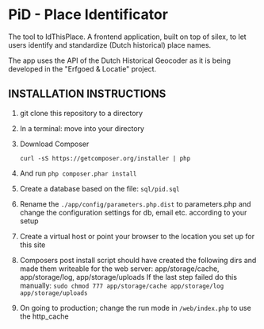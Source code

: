 # PiD - Place Identificator
 
The tool to IdThisPlace.
A frontend application, built on top of silex, to let users identify and standardize (Dutch historical) place names.

The app uses the API of the Dutch Historical Geocoder as it is being developed in the "Erfgoed & Locatie" project.
 

## INSTALLATION INSTRUCTIONS

1. git clone this repository to a directory
2. In a terminal: move into your directory 
3. Download Composer

    `curl -sS https://getcomposer.org/installer | php`

3. And run `php composer.phar install`
4. Create a database based on the file: `sql/pid.sql`
5. Rename the `./app/config/parameters.php.dist` to parameters.php and change the configuration settings for db, email etc. according to your setup
6. Create a virtual host or point your browser to the location you set up for this site
7. Composers post install script should have created the following dirs and made them writeable for the web server:
    app/storage/cache, app/storage/log, app/storage/uploads
If the last step failed do this manually:
    `sudo chmod 777 app/storage/cache app/storage/log app/storage/uploads`
8. On going to production; change the run mode in `/web/index.php` to use the http_cache 

